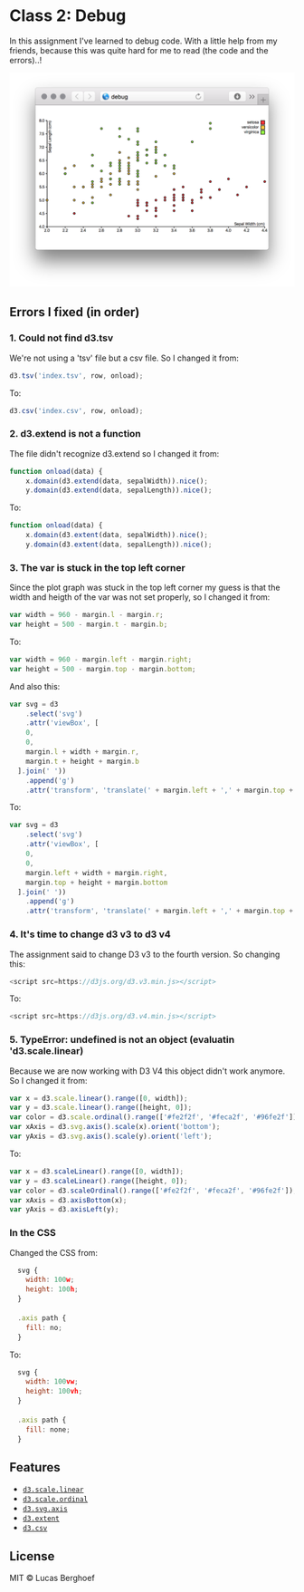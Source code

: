 # Class 2: Debug

In this assignment I've learned to debug code. With a little help from my friends, because this was quite hard for me to read (the code and the errors)..!

![Alt text](preview.png)

## Errors I fixed (in order)

### 1. Could not find d3.tsv
We're not using a 'tsv' file but a csv file. So I changed it from:
```js
d3.tsv('index.tsv', row, onload);
```
To:
```js
d3.csv('index.csv', row, onload);
```

### 2. d3.extend is not a function
The file didn't recognize d3.extend so I changed it from:
```js
function onload(data) {
    x.domain(d3.extend(data, sepalWidth)).nice();
    y.domain(d3.extend(data, sepalLength)).nice();
```
To:
```js
function onload(data) {
    x.domain(d3.extent(data, sepalWidth)).nice();
    y.domain(d3.extent(data, sepalLength)).nice();
```

### 3. The var is stuck in the top left corner
Since the plot graph was stuck in the top left corner my guess is that the width and heigth of the var was not set properly, so I changed it from:
```js
var width = 960 - margin.l - margin.r;
var height = 500 - margin.t - margin.b;
```
To:
```js
var width = 960 - margin.left - margin.right;
var height = 500 - margin.top - margin.bottom;
```
And also this:
```js
var svg = d3
    .select('svg')
    .attr('viewBox', [
    0,
    0,
    margin.l + width + margin.r,
    margin.t + height + margin.b
  ].join(' '))
    .append('g')
    .attr('transform', 'translate(' + margin.left + ',' + margin.top + ')');
```
To:
```js
var svg = d3
    .select('svg')
    .attr('viewBox', [
    0,
    0,
    margin.left + width + margin.right,
    margin.top + height + margin.bottom
  ].join(' '))
    .append('g')
    .attr('transform', 'translate(' + margin.left + ',' + margin.top + ')');
```

### 4. It's time to change d3 v3 to d3 v4
The assignment said to change D3 v3 to the fourth version. So changing this:
```js
<script src=https://d3js.org/d3.v3.min.js></script>
```
To:
```js
<script src=https://d3js.org/d3.v4.min.js></script>
```

### 5. TypeError: undefined is not an object (evaluatin 'd3.scale.linear)
Because we are now working with D3 V4 this object didn't work anymore. So I changed it from:
```js
var x = d3.scale.linear().range([0, width]);
var y = d3.scale.linear().range([height, 0]);
var color = d3.scale.ordinal().range(['#fe2f2f', '#feca2f', '#96fe2f']);
var xAxis = d3.svg.axis().scale(x).orient('bottom');
var yAxis = d3.svg.axis().scale(y).orient('left');
```
To:
```js
var x = d3.scaleLinear().range([0, width]);
var y = d3.scaleLinear().range([height, 0]);
var color = d3.scaleOrdinal().range(['#fe2f2f', '#feca2f', '#96fe2f']);
var xAxis = d3.axisBottom(x);
var yAxis = d3.axisLeft(y);
```

### In the CSS
Changed the CSS from:
```js
  svg {
    width: 100w;
    height: 100h;
  }
  
  .axis path {
    fill: no;
  }
```
To:
```js
  svg {
    width: 100vw;
    height: 100vh;
  }
  
  .axis path {
    fill: none;
  }
```

## Features

*   [`d3.scale.linear`](https://github.com/d3/d3-3.x-api-reference/blob/master/Quantitative-Scales.md#_linear)
*   [`d3.scale.ordinal`](https://github.com/d3/d3-3.x-api-reference/blob/master/Ordinal-Scales.md#ordinal)
*   [`d3.svg.axis`](https://github.com/d3/d3-3.x-api-reference/blob/master/SVG-Axes.md#axis)
*   [`d3.extent`](https://github.com/d3/d3-3.x-api-reference/blob/master/Arrays.md#d3_extent)
*   [`d3.csv`](https://github.com/d3/d3-3.x-api-reference/blob/master/CSV.md#csv)

## License

MIT © Lucas Berghoef

